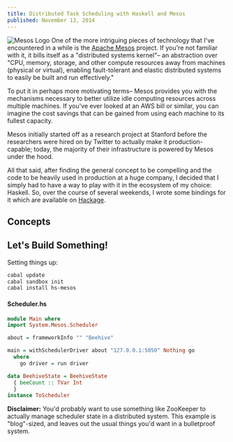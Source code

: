 ```yaml
---
title: Distributed Task Scheduling with Haskell and Mesos
published: November 13, 2014
---
```

![Mesos Logo](http://websudos.com/assets/images/technologies/mesos.png)
One of the more intriguing pieces of technology that I've encountered in a while is the [Apache Mesos](http://mesos.apache.org/) project. If you're not familiar with it, it bills itself as a "distributed systems kernel"– an abstraction over "CPU, memory, storage, and other compute resources away from machines (physical or virtual), enabling fault-tolerant and elastic distributed systems to easily be built and run effectively."

To put it in perhaps more motivating terms– Mesos provides you with the mechanisms necessary to better utilize idle computing resources across multiple machines. If you've ever looked at an AWS bill or similar, you can imagine the cost savings that can be gained from using each machine to its fullest capacity.

Mesos initially started off as a research project at Stanford before the researchers were hired on by Twitter to actually make it production-capable; today, the majority of their infrastructure is powered by Mesos under the hood.

All that said, after finding the general concept to be compelling and the code to be heavily used in production at a huge company, I decided that I simply had to have a way to play with it in the ecosystem of my choice: Haskell. So, over the course of several weekends, I wrote some bindings for it which are available on [Hackage](http://hackage.haskell.org/package/hs-mesos).

## Concepts
## Let's Build Something!

Setting things up:

``` bash
cabal update
cabal sandbox init
cabal install hs-mesos
```

#### Scheduler.hs

``` haskell
module Main where
import System.Mesos.Scheduler

about = frameworkInfo "" "Beehive"

main = withSchedulerDriver about "127.0.0.1:5050" Nothing go
  where
    go driver = run driver

data BeehiveState = BeehiveState
  { beeCount :: TVar Int
  }
instance ToScheduler 

```

**Disclaimer:** You'd probably want to use something like ZooKeeper to actually manage scheduler state in a distributed system.
This example is "blog"-sized, and leaves out the usual things you'd want in a bulletproof system.

